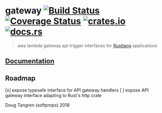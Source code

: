 # gateway [![Build Status](https://travis-ci.org/softprops/gateway.svg?branch=master)](https://travis-ci.org/softprops/gateway) [![Coverage Status](https://coveralls.io/repos/github/softprops/gateway/badge.svg)](https://coveralls.io/github/softprops/gateway) [![crates.io](https://img.shields.io/crates/v/gateway.svg)](https://crates.io/crates/gateway) [![docs.rs](https://docs.rs/gateway/badge.svg)](https://docs.rs/gateway)

> aws lambda gateway api trigger interfaces for [Rustlang](https://www.rust-lang.org) applications

## [Documentation](https://softprops.github.io/gateway)

## Roadmap

[x] expose typesafe interface for API gateway handlers
[ ] expose API gateway interface adapting to Rust's http crate

Doug Tangren (softprops) 2018
